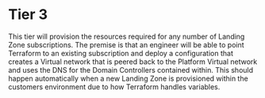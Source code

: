 # Tier 3

This tier will provision the resources required for any number of Landing Zone subscriptions. The premise is that an engineer will be able to point Terraform to an existing subscription and deploy a configuration that creates a Virtual network that is peered back to the Platform Virtual network and uses the DNS for the Domain Controllers contained within. This should happen automatically when a new Landing Zone is provisioned within the customers environment due to how Terraform handles variables.